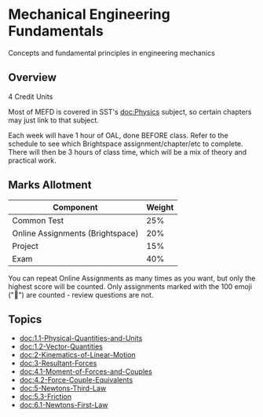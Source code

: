 # Mechanical Engineering Fundamentals

Concepts and fundamental principles in engineering mechanics

## Overview

4 Credit Units

Most of MEFD is covered in SST's <doc:Physics> subject, so certain chapters may just link to that subject.

Each week will have 1 hour of OAL, done BEFORE class. Refer to the schedule to see which Brightspace 
assignment/chapter/etc to complete. There will then be 3 hours of class time, which will be a mix of 
theory and practical work.

## Marks Allotment

| Component | Weight |
| -------- | ------ |
| Common Test | 25% |
| Online Assignments (Brightspace) | 20% |
| Project | 15% |
| Exam | 40% |

You can repeat Online Assignments as many times as you want, but only the highest score will be counted. Only assignments marked with the 100 emoji ("💯") are counted - review questions are not.

## Topics
- <doc:1.1-Physical-Quantities-and-Units>
- <doc:1.2-Vector-Quantities>
- <doc:2-Kinematics-of-Linear-Motion>
- <doc:3-Resultant-Forces>
- <doc:4.1-Moment-of-Forces-and-Couples>
- <doc:4.2-Force-Couple-Equivalents>
- <doc:5-Newtons-Third-Law>
- <doc:5.3-Friction>
- <doc:6.1-Newtons-First-Law>